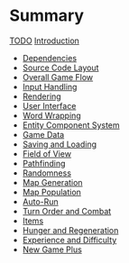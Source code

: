 # Summary

[TODO](todo.md)
[Introduction](introduction.md)

- [Dependencies](dependencies.md)
- [Source Code Layout](source-code-layout.md)
- [Overall Game Flow](overall-game-flow.md)
- [Input Handling](input-handling.md)
- [Rendering](rendering.md)
- [User Interface](user-interface.md)
- [Word Wrapping](word-wrapping.md)
- [Entity Component System](entity-component-system.md)
- [Game Data](game-data.md)
- [Saving and Loading](saving-and-loading.md)
- [Field of View](field-of-view.md)
- [Pathfinding](pathfinding.md)
- [Randomness](randomness.md)
- [Map Generation](map-generation.md)
- [Map Population](map-population.md)
- [Auto-Run]()
- [Turn Order and Combat]()
- [Items]()
- [Hunger and Regeneration]()
- [Experience and Difficulty]()
- [New Game Plus]()

